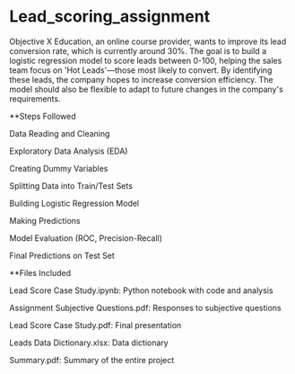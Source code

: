 # Lead_scoring_assignment

Objective
X Education, an online course provider, wants to improve its lead conversion rate, which is currently around 30%. The goal is to build a logistic regression model to score leads between 0-100, helping the sales team focus on 'Hot Leads'—those most likely to convert. By identifying these leads, the company hopes to increase conversion efficiency. The model should also be flexible to adapt to future changes in the company's requirements.




**Steps Followed

Data Reading and Cleaning

Exploratory Data Analysis (EDA)

Creating Dummy Variables

Splitting Data into Train/Test Sets

Building Logistic Regression Model

Making Predictions

Model Evaluation (ROC, Precision-Recall)

Final Predictions on Test Set





**Files Included

Lead Score Case Study.ipynb: Python notebook with code and analysis

Assignment Subjective Questions.pdf: Responses to subjective questions

Lead Score Case Study.pdf: Final presentation

Leads Data Dictionary.xlsx: Data dictionary

Summary.pdf: Summary of the entire project
